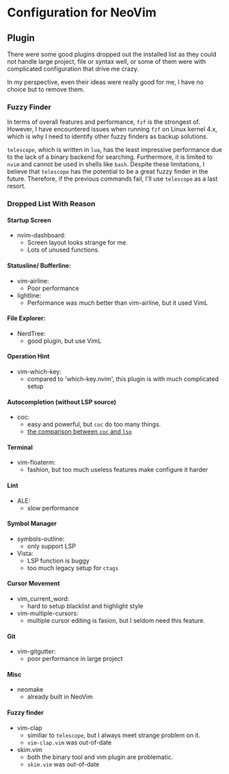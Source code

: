# Configuration for NeoVim

## Plugin

There were some good plugins dropped out the installed list as they
could not handle large project, file or syntax well, or some of them
were with complicated configuration that drive me crazy.

In my perspective, even their ideas were really good for me, I have
no choice but to remove them.


### Fuzzy Finder

In terms of overall features and performance, `fzf` is the strongest of.
However, I have encountered issues when running `fzf` on Linux kernel 4.x,
which is why I need to identify other fuzzy finders as backup solutions.

`telescope`, which is written in `lua`, has the least impressive performance
due to the lack of a binary backend for searching. Furthermore, it is limited
to `nvim` and cannot be used in shells like `bash`. Despite these limitations,
I believe that `telescope` has the potential to be a great fuzzy finder in
the future. Therefore, if the previous commands fail, I'll use `telescope`
as a last resort.

### Dropped List With Reason

#### Startup Screen

- nvim-dashboard:
	- Screen layout looks strange for me.
	- Lots of unused functions.

#### Statusline/ Bufferline:

- vim-airline: 
	- Poor performance
- lightline:
	- Performance was much better than vim-airline, but it used VimL

#### File Explorer:

- NerdTree:
	- good plugin, but use VimL

#### Operation Hint

- vim-which-key:
	- compared to 'which-key.nvim', this plugin is with much complicated setup

#### Autocompletion (without LSP source)

- coc:
	- easy and powerful, but `coc` do too many things.
	- [the comparison between `coc` and `lsp`](https://github.com/neovim/nvim-lspconfig/wiki/Comparison-to-other-LSP-ecosystems-(CoC,-vim-lsp,-etc.))

#### Terminal

- vim-floaterm:
	- fashion, but too much useless features make configure it harder

#### Lint

- ALE:
	- slow performance

#### Symbol Manager

- symbols-outline:
	- only support LSP
- Vista:
	- LSP function is buggy
	- too much legacy setup for `ctags`

#### Cursor Movement

- vim_current_word:
	- hard to setup blacklist and highlight style
- vim-multiple-cursors:
	- multiple cursor editing is fasion, but I seldom need this feature.

#### Git

- vim-gitgutter:
	- poor performance in large project

#### Misc

- neomake
	- already built in NeoVim

#### Fuzzy finder 

- vim-clap
	- similiar to `telescope`, but I always meet strange problem on it.
	- `vim-clap.vim` was out-of-date
- skim.vim
	- both the binary tool and vim plugin are problematic.
	- `skim.vim` was out-of-date
